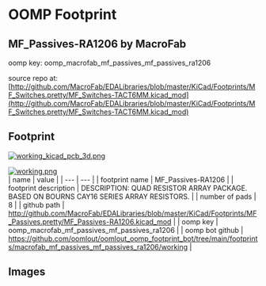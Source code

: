 # OOMP Footprint  
## MF_Passives-RA1206  by MacroFab  
  
oomp key: oomp_macrofab_mf_passives_mf_passives_ra1206  
  
source repo at: [http://github.com/MacroFab/EDALibraries/blob/master/KiCad/Footprints/MF_Switches.pretty/MF_Switches-TACT6MM.kicad_mod](http://github.com/MacroFab/EDALibraries/blob/master/KiCad/Footprints/MF_Switches.pretty/MF_Switches-TACT6MM.kicad_mod)  
## Footprint  
  
[![working_kicad_pcb_3d.png](working_kicad_pcb_3d_600.png)](working_kicad_pcb_3d.png)  
  
[![working.png](working_600.png)](working.png)  
| name | value | 
| --- | --- | 
| footprint name | MF_Passives-RA1206 | 
| footprint description | DESCRIPTION: QUAD RESISTOR ARRAY PACKAGE. BASED ON BOURNS CAY16 SERIES ARRAY RESISTORS. | 
| number of pads | 8 | 
| github path | http://github.com/MacroFab/EDALibraries/blob/master/KiCad/Footprints/MF_Passives.pretty/MF_Passives-RA1206.kicad_mod | 
| oomp key | oomp_macrofab_mf_passives_mf_passives_ra1206 | 
| oomp bot github | https://github.com/oomlout/oomlout_oomp_footprint_bot/tree/main/footprints/macrofab_mf_passives_mf_passives_ra1206/working | 
## Images  

